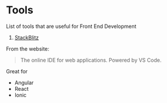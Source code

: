 # Tools
List of tools that are useful for Front End Development

1. [StackBlitz](https://stackblitz.com/)

 From the website: 
 >The online IDE for web applications.
 Powered by VS Code.
 
 Great for 
 
  - Angular
  - React
  - Ionic
